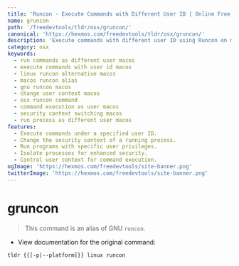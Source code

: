 ```yaml
---
title: 'Runcon - Execute Commands with Different User ID | Online Free DevTools by Hexmos'
name: gruncon
path: '/freedevtools/tldr/osx/gruncon/'
canonical: 'https://hexmos.com/freedevtools/tldr/osx/gruncon/'
description: 'Execute commands with different user ID using Runcon on macOS. Control user context and enhance security. Free online tool, no registration required.'
category: osx
keywords:
  - run commands as different user macos
  - execute commands with user id macos
  - linux runcon alternative macos
  - macos runcon alias
  - gnu runcon macos
  - change user context macos
  - osx runcon command
  - command execution as user macos
  - security context switching macos
  - run process as different user macos
features:
  - Execute commands under a specified user ID.
  - Change the security context of a running process.
  - Run programs with specific user privileges.
  - Isolate processes for enhanced security.
  - Control user context for command execution.
ogImage: 'https://hexmos.com/freedevtools/site-banner.png'
twitterImage: 'https://hexmos.com/freedevtools/site-banner.png'
---
```


# gruncon

> This command is an alias of GNU `runcon`.

- View documentation for the original command:

`tldr {{[-p|--platform]}} linux runcon`
